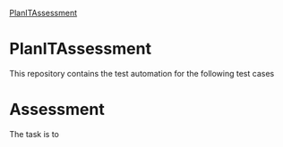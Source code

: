 [PlanITAssessment](#PlanITAssessment)

# PlanITAssessment

This repository contains the test automation for the following test cases

# Assessment

The task is to

[](https://)
